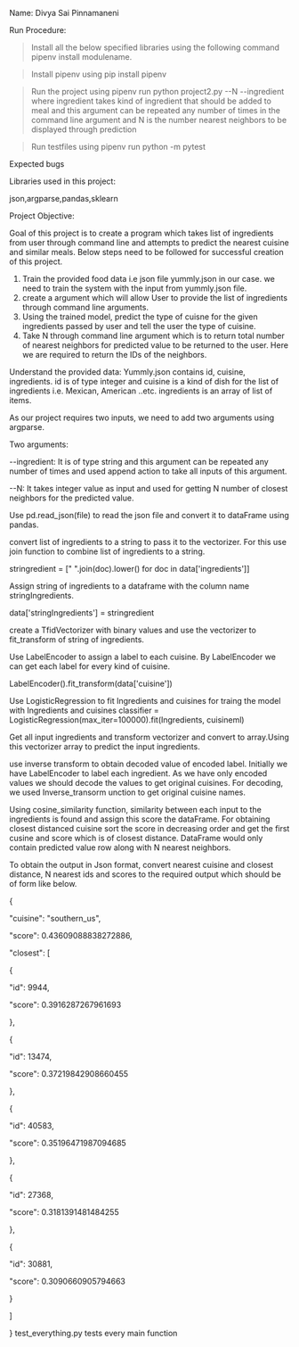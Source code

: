 Name: Divya Sai Pinnamaneni

Run Procedure:
>Install all the below specified libraries using the following command pipenv install modulename.

>Install pipenv using pip install pipenv

>Run the project using pipenv run python project2.py --N --ingredient where ingredient takes kind of ingredient that should be added to meal and this argument can be repeated any number of times in the command line argument and N is the number nearest neighbors to be displayed through prediction

>Run testfiles using pipenv run python -m pytest

Expected bugs

Libraries used in this project:

json,argparse,pandas,sklearn

Project Objective:

Goal of this project is to create a program which takes list of ingredients from user through command line and attempts to predict the nearest cuisine and similar meals.
Below steps need to be followed for successful creation of this project.

1. Train the provided food data i.e json file yummly.json in our case. we need to train the system with the input from yummly.json file.
2. create a argument which will allow User to provide the list of ingredients through command line arguments.
3. Using the trained model, predict the type of cuisne for the given ingredients passed by user and tell the user the type of cuisine.
4. Take N through command line argument which is to return total number of nearest neighbors for predicted value to be returned to the user. Here we are required to return the IDs of the neighbors.

Understand the provided data:
Yummly.json contains id, cuisine, ingredients. id is of type integer and cuisine is a kind of dish for the list of ingredients i.e. Mexican, American ..etc. ingredients is an array of list of items.

As our project requires two inputs, we need to add two arguments using argparse.

Two arguments:

--ingredient: It is of type string and this argument can be repeated any number of times and used append action to take all inputs of this argument.

--N: It takes integer value as input and used for getting N number of closest neighbors for the predicted value.

Use pd.read_json(file) to read the json file and convert it to dataFrame using pandas.

convert list of ingredients to a string to pass it to the vectorizer. For this use join function to combine list of ingredients to a string.

stringredient = [" ".join(doc).lower() for doc in data['ingredients']]

Assign string of ingredients to a dataframe with the column name stringIngredients.

data['stringIngredients'] = stringredient

create a TfidVectorizer with binary values and use the vectorizer to fit_transform of string of ingredients.

Use LabelEncoder to assign a label to each cuisine. By LabelEncoder we can get each label for every kind of cuisine.

LabelEncoder().fit_transform(data['cuisine'])

Use LogisticRegression to fit Ingredients and cuisines for traing the model with Ingredients and cuisines
    classifier = LogisticRegression(max_iter=100000).fit(Ingredients, cuisineml)

Get all input ingredients and transform vectorizer and convert to array.Using this vectorizer array to predict the input ingredients.

use inverse transform to obtain decoded value of encoded label. Initially we have LabelEncoder to label each ingredient. As we have only encoded values we should decode the values to get original cuisines. For decoding, we used Inverse_transorm unction to get original cuisine names.

Using cosine_similarity function, similarity between each input to the ingredients is found and assign this score the dataFrame. For obtaining closest distanced cuisine sort the score in decreasing order and get the first cusine and score which is of closest distance.
DataFrame would only contain predicted value row along with N nearest neighbors.

To obtain the output in Json format, convert nearest cuisine and closest distance, N nearest ids and scores to the required output which should be of form like below.

{

 "cuisine": "southern_us",

 "score": 0.43609088838272886,

 "closest": [

  {

   "id": 9944,

   "score": 0.3916287267961693

  },

  {

   "id": 13474,

   "score": 0.37219842908660455

  },

  {

   "id": 40583,

   "score": 0.35196471987094685

  },

  {

   "id": 27368,

   "score": 0.3181391481484255

  },

  {

   "id": 30881,

   "score": 0.3090660905794663

  }

 ]

}
test_everything.py
tests every main function



